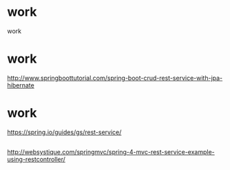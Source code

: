 # work
work
# work
http://www.springboottutorial.com/spring-boot-crud-rest-service-with-jpa-hibernate
# work
https://spring.io/guides/gs/rest-service/
##
http://websystique.com/springmvc/spring-4-mvc-rest-service-example-using-restcontroller/

